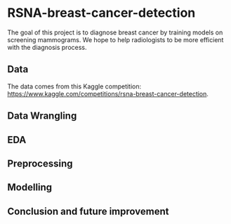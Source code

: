 # RSNA-breast-cancer-detection

The goal of this project is to diagnose breast cancer by training models on screening mammograms. We hope to help radiologists to be more efficient with the
diagnosis process.

## Data

The data comes from this Kaggle competition:
https://www.kaggle.com/competitions/rsna-breast-cancer-detection. 

## Data Wrangling

## EDA

## Preprocessing

## Modelling

## Conclusion and future improvement
